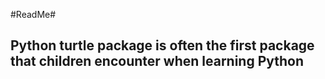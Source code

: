 #ReadMe#
## Python turtle package is often the first package that children encounter when learning Python
## 

